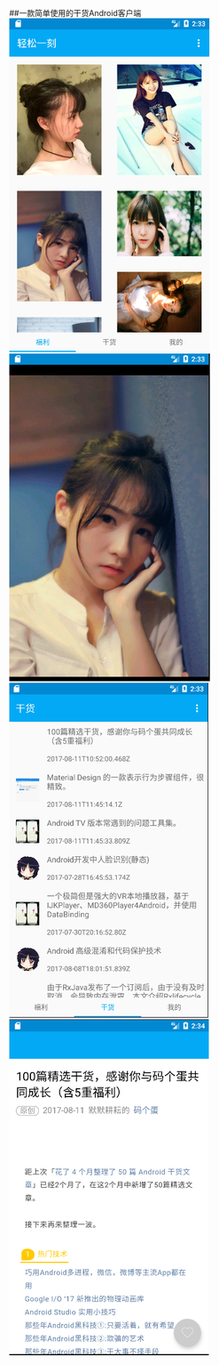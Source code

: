 ##一款简单使用的干货Android客户端<br>
![images](./images/1.png)
![images](./images/2.png)<br>
![images](./images/3.png)
![images](./images/4.png)
